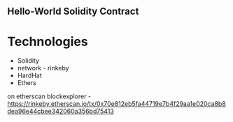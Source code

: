 ## Hello-World Solidity Contract

Technologies
============
* Solidity
* network - rinkeby
* HardHat
* Ethers


on etherscan blockexplorer - https://rinkeby.etherscan.io/tx/0x70e812eb5fa44719e7b4f29aa1e020ca8b8dea96e44cbee342060a356bd75413
